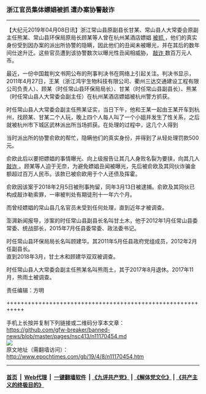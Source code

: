 ### 浙江官员集体嫖娼被抓 遭办案协警敲诈
------------------------

<p>
 【大纪元2019年04月08日讯】浙江常山县原副县长甘某、常山县人大常委会原副主任熊某、常山县环保局原局长顾某等人曾在杭州某酒店嫖娼
 <a href="http://www.epochtimes.com/gb/tag/%E8%A2%AB%E6%8A%93.html">
  被抓
 </a>
 ，他们的真实身份受到因办案的派出所协警的隐瞒，因此他们的丑闻未被曝光，并在其后的数年间仕途升迁。这些官员遭到该协警数次以曝光性丑闻相威胁，
 <a href="http://www.epochtimes.com/gb/tag/%E6%95%B2%E8%AF%88.html">
  敲诈
 </a>
 数百万元人币。
</p>
<p>
 最近，一份中国裁判文书网公布的刑事判决书在网络上引起关注。判决书显示，2011年4月27日，王某（浙江鸿宇生物科技有限公司、衢州三达交通建设工程有限公司负责人）、顾某（时任常山县环保局局长）、甘某（时任常山县副县长）、熊某（时任常山县人大常委会副主任）在杭州某酒店嫖娼被杭州警方抓获。
</p>
<p>
 时任常山县人大常委会副主任熊某证实，当日下午，他和王某一起由王某开车到杭州，找顾某、甘某二个人玩，晚上四个人每人叫了一个小姐并发生了性关系，之后就被杭州市下城区武林派出所当场抓获。在处理的过程中，这几个人得到
</p>
<p>
 当时派出所的协警俞欧的帮忙，隐瞒他们的真实身份，并得到了从轻处理罚款500元。
</p>
<p>
 俞欧此后以要把嫖娼的事情曝光、向上级报告让其几人身败名裂为要挟，向其几人
 <a href="http://www.epochtimes.com/gb/tag/%E6%95%B2%E8%AF%88.html">
  敲诈
 </a>
 。顾某等人迫于无奈，为避免嫖娼丑闻被曝光，先后被俞欧及其同伙诈骗金额超过百万人民币。该款已被俞欧用于个人还债及挥霍。
</p>
<p>
 俞欧因该案于2018年2月5日被刑事拘留，同年3月13日被逮捕。俞欧及其同伙已构成敲诈勒索罪，一审被判处有期徒刑十一年六个月。
</p>
<p>
 而曾经嫖娼的常山县几名官员未受到任何处理，直到近年才被调查。
</p>
<p>
 澎湃新闻报导，涉案的时任常山县副县长名叫甘土木，他于2012年1月任常山县委常委、统战部长，2015年7月任县委常委、政法委书记。
</p>
<p>
 时任常山县环保局局长名叫顾建华。其2011年5月任县政府党组成员，2012年2月任副县长。
 <br/>
 直到2018年3月，甘土木和顾建华双双被调查。
</p>
<p>
 时任常山县人大常委会副主任熊某名叫熊雨土，其于2017年8月退休。2017年11月，熊雨土被调查。
</p>
<p>
 责任编辑：方明
</p>

+++++++++++++++++++++++++++++++++++++++++++++++++++++++++++<br/><br/>
手机上长按并复制下列链接或二维码分享本文章：<br/>
https://github.com/gfw-breaker/banned-news/blob/master/pages/nsc413/n11170454.md <br/>
<a href='https://github.com/gfw-breaker/banned-news/blob/master/pages/nsc413/n11170454.md'><img src='https://github.com/gfw-breaker/banned-news/blob/master/pages/nsc413/n11170454.md.png'/></a> <br/>
原文地址（需翻墙访问）：http://www.epochtimes.com/gb/19/4/8/n11170454.htm


------------------------
#### [首页](https://github.com/gfw-breaker/banned-news/blob/master/README.md) &nbsp;|&nbsp; [Web代理](https://github.com/labour-camp/helloworld) &nbsp;|&nbsp; [一键翻墙软件](https://github.com/gfw-breaker/nogfw/blob/master/README.md) &nbsp;| [《九评共产党》](https://github.com/gfw-breaker/9ping.md/blob/master/README.md#九评之一评共产党是什么) | [《解体党文化》](https://github.com/gfw-breaker/jtdwh.md/blob/master/README.md) | [《共产主义的终极目的》](https://github.com/gfw-breaker/gczydzjmd.md/blob/master/README.md)

